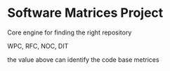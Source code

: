 # Software Matrices Project

Core engine for finding the right repository

WPC, RFC, NOC, DIT

the value above can identify the code base metrices

